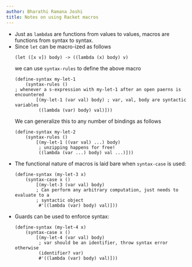 ```yaml
---
author: Bharathi Ramana Joshi
title: Notes on using Racket macros
---
```


- Just as `lambda`s are functions from values to values, macros are functions
    from syntax to syntax.
- Since `let` can be macro-ized as follows
  ```racket
  (let ([x v]) body) -> ((lambda (x) body) v)
  ```
  we can use `syntax-rules` to define the above macro
  ```racket
  (define-syntax my-let-1       
      (syntax-rules ()
  ; whenever a s-expression with my-let-1 after an open paerns is encountered
          [(my-let-1 (var val) body) ; var, val, body are syntactic variables
           ((lambda (var) body) val)]))
  ```
  We can generalize this to any number of bindings as follows
  ```racket
  (define-syntax my-let-2
      (syntax-rules ()
          [(my-let-1 ((var val) ...) body)
           ; unzipping happens for free!
           ((lambda (var ...) body) val ...)]))
  ```
- The functional nature of macros is laid bare when `syntax-case` is used:
    ```racket
    (define-syntax (my-let-3 x)     
        (syntax-case x ()             
            [(my-let-3 (var val) body)  
            ; Can perform any arbitrary computation, just needs to evaluate to a
            ; syntactic object
             #'((lambda (var) body) val)]))

    ```
 - Guards can be used to enforce syntax:
    ```racket
    (define-syntax (my-let-4 x)     
        (syntax-case x ()             
            [(my-let-4 (var val) body)  
             ; var should be an identifier, throw syntax error otherwise
             (identifier? var)
             #'((lambda (var) body) val)]))

    ```
